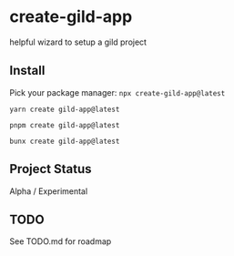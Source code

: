 # create-gild-app

helpful wizard to setup a gild project

## Install

Pick your package manager:
`npx create-gild-app@latest`

`yarn create gild-app@latest`

`pnpm create gild-app@latest`

`bunx create gild-app@latest`

## Project Status

Alpha / Experimental

## TODO

See TODO.md for roadmap
